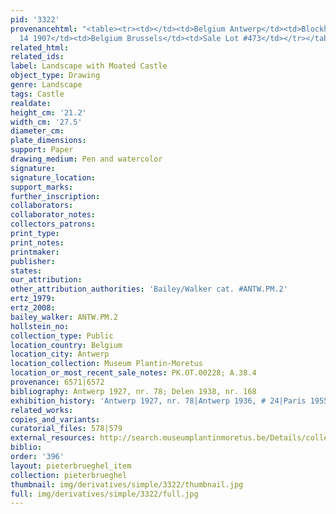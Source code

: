 ```yaml
---
pid: '3322'
provenancehtml: "<table><tr><td></td><td>Belgium Antwerp</td><td>Blockhuysen</td></tr><tr><td>May
  14 1907</td><td>Belgium Brussels</td><td>Sale Lot #473</td></tr></table>"
related_html:
related_ids:
label: Landscape with Moated Castle
object_type: Drawing
genre: Landscape
tags: Castle
realdate:
height_cm: '21.2'
width_cm: '27.5'
diameter_cm:
plate_dimensions:
support: Paper
drawing_medium: Pen and watercolor
signature:
signature_location:
support_marks:
further_inscription:
collaborators:
collaborator_notes:
collectors_patrons:
print_type:
print_notes:
printmaker:
publisher:
states:
our_attribution:
other_attribution_authorities: 'Bailey/Walker cat. #ANTW.PM.2'
ertz_1979:
ertz_2008:
bailey_walker: ANTW.PM.2
hollstein_no:
collection_type: Public
location_country: Belgium
location_city: Antwerp
location_collection: Museum Plantin-Moretus
location_or_most_recent_sale_notes: PK.OT.00228; A.38.4
provenance: 6571|6572
bibliography: Antwerp 1927, nr. 78; Delen 1938, nr. 168
exhibition_history: 'Antwerp 1927, nr. 78|Antwerp 1936, # 24|Paris 1955, nr. 199'
related_works:
copies_and_variants:
curatorial_files: 578|579
external_resources: http://search.museumplantinmoretus.be/Details/collect/276959
biblio:
order: '396'
layout: pieterbrueghel_item
collection: pieterbrueghel
thumbnail: img/derivatives/simple/3322/thumbnail.jpg
full: img/derivatives/simple/3322/full.jpg
---
```

